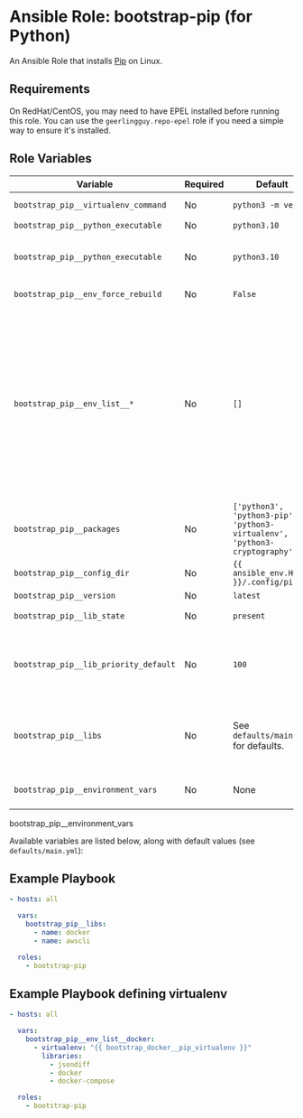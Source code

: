 # Ansible Role: bootstrap-pip (for Python)

An Ansible Role that installs [Pip](https://pip.pypa.io) on Linux.

## Requirements

On RedHat/CentOS, you may need to have EPEL installed before running this role. You can use the `geerlingguy.repo-epel` role if you need a simple way to ensure it's installed.

## Role Variables

| Variable | Required | Default | Comments |
|----------|----------|---------|----------|
| `bootstrap_pip__virtualenv_command` | No | `python3 -m venv` | pip virtualenv install command |
| `bootstrap_pip__python_executable` | No | `python3.10` | python executable to use |
| `bootstrap_pip__python_executable` | No | `python3.10` | python executable to use. This also determines the python executable to setup in the virtualenv. |
| `bootstrap_pip__env_force_rebuild` | No | `False` | Force the rebuild of any specified virtual envs. |
| `bootstrap_pip__env_list__*` | No | `[]` | Variables with prefix `bootstrap_pip__env_list__` are dereferenced and merged to a single list of pip environments to install.  Each list should contain a list of `dicts`.  Each `dict` defines/specifies the pip environment to setup.  `Dict` options include: `pip_executable`, `version`, `virtualenv`, `virtualenv_command`, `extra_args`, `libraries`.  Where `libraries` is a list of python libraries to setup in the respective pip env. |
| `bootstrap_pip__packages` | No | `['python3', 'python3-pip', 'python3-virtualenv', 'python3-cryptography']` | List of default OS packages to setup. |
| `bootstrap_pip__config_dir` | No | `{{ ansible_env.HOME }}/.config/pip` | Pip configuration directory. |
| `bootstrap_pip__version` | No | `latest` | Pip version to install. |
| `bootstrap_pip__lib_state` | No | `present` | Pip library install state (`present`, `absent`). |
| `bootstrap_pip__lib_priority_default` | No | `100` | Pip library install priority. An integer value to determine the order of the library install.  One or more packages are installed at each priority order level. |
| `bootstrap_pip__libs` | No | See `defaults/main.yml` for defaults. | Pip libraries to install.  Each item may either be a string specifying the library name or dict specifying library `name` and optionally the install `priority` order.  |
| `bootstrap_pip__environment_vars` | No | None | Dict containing environment vars to use for pip install.  |

bootstrap_pip__environment_vars


Available variables are listed below, along with default values (see `defaults/main.yml`):

## Example Playbook

```yaml
- hosts: all

  vars:
    bootstrap_pip__libs:
      - name: docker
      - name: awscli

  roles:
    - bootstrap-pip

```

## Example Playbook defining virtualenv

```yaml
- hosts: all

  vars:
    bootstrap_pip__env_list__docker:
      - virtualenv: "{{ bootstrap_docker__pip_virtualenv }}"
        libraries:
          - jsondiff
          - docker
          - docker-compose

  roles:
    - bootstrap-pip

```

